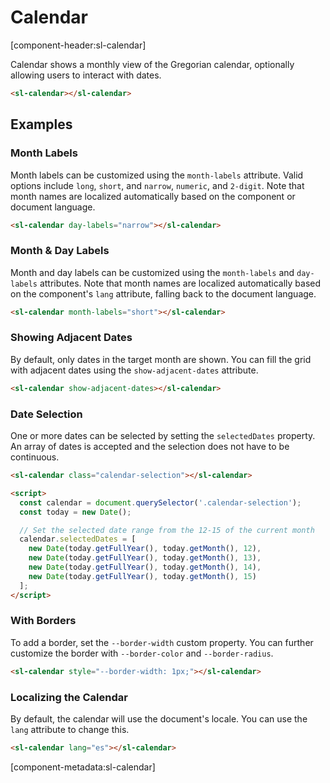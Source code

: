 # Calendar

[component-header:sl-calendar]

Calendar shows a monthly view of the Gregorian calendar, optionally allowing users to interact with dates.

```html preview
<sl-calendar></sl-calendar>
```

## Examples

### Month Labels

Month labels can be customized using the `month-labels` attribute. Valid options include `long`, `short`, and `narrow`, `numeric`, and `2-digit`. Note that month names are localized automatically based on the component or document language.

```html preview
<sl-calendar day-labels="narrow"></sl-calendar>
```

### Month & Day Labels

Month and day labels can be customized using the `month-labels` and `day-labels` attributes. Note that month names are localized automatically based on the component's `lang` attribute, falling back to the document language.

```html preview
<sl-calendar month-labels="short"></sl-calendar>
```

### Showing Adjacent Dates

By default, only dates in the target month are shown. You can fill the grid with adjacent dates using the `show-adjacent-dates` attribute.

```html preview
<sl-calendar show-adjacent-dates></sl-calendar>
```

### Date Selection

One or more dates can be selected by setting the `selectedDates` property. An array of dates is accepted and the selection does not have to be continuous.

```html preview
<sl-calendar class="calendar-selection"></sl-calendar>

<script>
  const calendar = document.querySelector('.calendar-selection');
  const today = new Date();

  // Set the selected date range from the 12-15 of the current month
  calendar.selectedDates = [
    new Date(today.getFullYear(), today.getMonth(), 12),
    new Date(today.getFullYear(), today.getMonth(), 13),
    new Date(today.getFullYear(), today.getMonth(), 14),
    new Date(today.getFullYear(), today.getMonth(), 15)
  ];
</script>
```

### With Borders

To add a border, set the `--border-width` custom property. You can further customize the border with `--border-color` and `--border-radius`.

```html preview
<sl-calendar style="--border-width: 1px;"></sl-calendar>
```

### Localizing the Calendar

By default, the calendar will use the document's locale. You can use the `lang` attribute to change this.

```html preview
<sl-calendar lang="es"></sl-calendar>
```

[component-metadata:sl-calendar]
